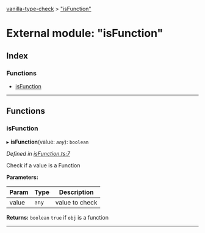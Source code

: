 [vanilla-type-check](../README.md) > ["isFunction"](../modules/_isfunction_.md)

# External module: "isFunction"

## Index

### Functions

* [isFunction](_isfunction_.md#isfunction)

---

## Functions

<a id="isfunction"></a>

###  isFunction

▸ **isFunction**(value: *`any`*): `boolean`

*Defined in [isFunction.ts:7](https://github.com/danikaze/npm-vanilla-type-check/blob/1e73ec3/src/isFunction.ts#L7)*

Check if a value is a Function

**Parameters:**

| Param | Type | Description |
| ------ | ------ | ------ |
| value | `any` |  value to check |

**Returns:** `boolean`
`true` if `obj` is a function

___

